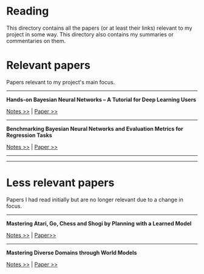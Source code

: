 # Reading
This directory contains all the papers (or at least their links) relevant to my project in some way. This directory also contains my summaries or commentaries on them.

# Relevant papers
Papers relevant to my project's main focus.

---

**Hands-on Bayesian Neural Networks – A Tutorial for Deep Learning Users**

[Notes >>](https://github.com/pranigopu/mastersProject/blob/main/reading/hands-on-bayesian-neural-networks--a-tutorial-for-deep-learning-users.md) | [Paper >>](https://arxiv.org/pdf/2007.06823)

---

**Benchmarking Bayesian Neural Networks and Evaluation Metrics for Regression Tasks**

[Notes >>](https://github.com/pranigopu/mastersProject/blob/main/reading/benchmarking-bayesian-neural-networks-and-evaluation-metrics-for-regression-tasks.md) | [Paper >>](https://arxiv.org/pdf/2206.06779)

---

---

# Less relevant papers
Papers I had read initially but are no longer relevant due to a change in focus.

---

**Mastering Atari, Go, Chess and Shogi by Planning with a Learned Model**

[Notes >>](https://github.com/pranigopu/mastersProject/tree/main/reading/mastering-atari-go-chess-and-shogi-by-planning-with-a-learned-model) | [Paper>>](https://arxiv.org/abs/1911.08265)

---

**Mastering Diverse Domains through World Models**

[Notes >>](https://github.com/pranigopu/mastersProject/tree/main/reading/mastering-diverse-domains-through-world-models.md) | [Paper >>](https://arxiv.org/abs/2301.04104)
